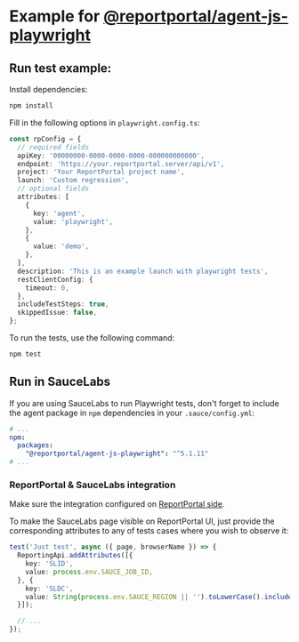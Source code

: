 # Example for [@reportportal/agent-js-playwright](https://github.com/reportportal/agent-js-playwright)

## Run test example:

Install dependencies:

```bash
npm install
```

Fill in the following options in `playwright.config.ts`:

```typescript
const rpConfig = {
  // required fields
  apiKey: '00000000-0000-0000-0000-000000000000',
  endpoint: 'https://your.reportportal.server/api/v1',
  project: 'Your ReportPortal project name',
  launch: 'Custom regression',
  // optional fields
  attributes: [
    {
      key: 'agent',
      value: 'playwright',
    },
    {
      value: 'demo',
    },
  ],
  description: 'This is an example launch with playwright tests',
  restClientConfig: {
    timeout: 0,
  },
  includeTestSteps: true,
  skippedIssue: false,
};
```

To run the tests, use the following command:
```bash
npm test
```

## Run in SauceLabs

If you are using SauceLabs to run Playwright tests, don't forget to include the agent package in `npm` dependencies in your `.sauce/config.yml`:

```yaml
# ...
npm:
  packages:
    "@reportportal/agent-js-playwright": "^5.1.11"
# ...
```

### ReportPortal & SauceLabs integration

Make sure the integration configured on [ReportPortal side](https://reportportal.io/docs/plugins/SauceLabs/).

To make the SauceLabs page visible on ReportPortal UI, just provide the corresponding attributes to any of tests cases where you wish to observe it:

```typescript
test('Just test', async ({ page, browserName }) => {
  ReportingApi.addAttributes([{
    key: 'SLID',
    value: process.env.SAUCE_JOB_ID,
  }, {
    key: 'SLDC',
    value: String(process.env.SAUCE_REGION || '').toLowerCase().includes('us') ? 'US' : 'EU',
  }]);

  // ...
});
```
